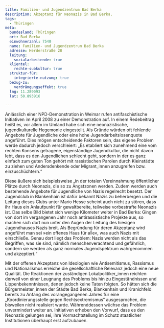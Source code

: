 ```yaml
---
title: Familien- und Jugendzentrum Bad Berka
description: Akzeptanz für Neonazis in Bad Berka.
tags:
  - Thüringen
meta:
  bundesland: Thüringen
  ort: Bad Berka
  einwohnerzahl: 7540
  name: Familien- und Jugendzentrum Bad Berka
  adresse: Herderstraße 20
  leitung:
    sozialarbeitende: true
  klientel:
    rechte-subkultur: true
  struktur-für:
    integrierte-nutzung: true
  bezug-zu:
    verdrängungseffekt: true
  lng: 11.289093
  lat: 50.893916

---
```


Anlässlich einer NPD-Demonstration in Weimar rufen antifaschistische Initiativen im April 2008 zu einer Demonstration auf. In einem Redebeitrag heißt es, vor allem im Umland habe sich eine neonazistische, jugendkulturelle Hegemonie eingestellt. Als Gründe würden oft fehlende Angebote für Jugendliche oder eine hohe Jugendarbeitslosenquote angeführt. Dies mögen entscheidende Faktoren sein, das eigene Problem werde dadurch jedoch verschleiert: „Es etabliert sich zunehmend eine vom rechten Konsens getragene, eigenständige Jugendkultur, die nicht davon lebt, dass es den Jugendlichen schlecht geht, sondern in der es ganz einfach zum guten Ton gehört mit rassistischen Parolen durch Kleinstädte zu ziehen und Andersdenkende oder Migrant_innen anzugreifen bzw. einzuschüchtern.“

Diese äußere sich beispielsweise „in der totalen Vereinnahmung öffentlicher Plätze durch Neonazis, die so zu Angstzonen werden. Zudem werden auch bestehende Angebote für Jugendliche von Nazis regelrecht besetzt. Der Jugendclub in Blankenhain ist dafür bekannt Nazis zu beherbergen und die Leitung dieses Clubs unter Mario Hesse scheint auch nicht zu stören, dass ihr Haus ein Anlaufpunkt für gewaltbereite, teilweise vorbestrafte Neonazis ist. Das selbe Bild bietet sich wenige Kilometer weiter in Bad Berka: Gingen von dort im vergangenen Jahr noch antirassistische Projekte aus, so machen sich dort nun unter den Augen der Leitung des hiesigen Jugendhauses Nazis breit. Als Begründung für deren Akzeptanz wird angeführt man sei »ein offenes Haus für alle«, was auch Nazis mit einschließe. Genau dort liegt das Problem: Nazis werden nicht als das Begriffen, was sie sind, nämlich menschenverachtend und gefährlich, sondern sie werden als ganz normales Jugendspektrum wahrgenommen und akzeptiert.“

Mit der offenen Akzeptanz von Ideologien wie Antisemitismus, Rassismus und Nationalismus erreiche die gesellschaftliche Relevanz jedoch eine neue Qualität. Die Reaktionen der zuständigen Lokalpolitiker_innen reichten derweil von einer Leugnung des Problems bis hin zu Eingeständnissen und Lippenbekenntnissen, denen jedoch keine Taten folgten. So hätten sich die Bürgermeister_innen der Städte Bad Berka, Blankenhain und Kranichfeld bereits zu Anfang des vorangegangenen Jahres für eine „Koordinierungsstelle gegen Rechtsextremismus“ ausgesprochen, die bisweilen nicht realisiert wurde. Währenddessen wüchse das Problem unvermindert weiter an. Initiativen erheben den Vorwurf, dass es den Neonazis gelungen sei, ihre Vormachtstellung im Schutz staatlicher Institutionen überhaupt erst aufzubauen.